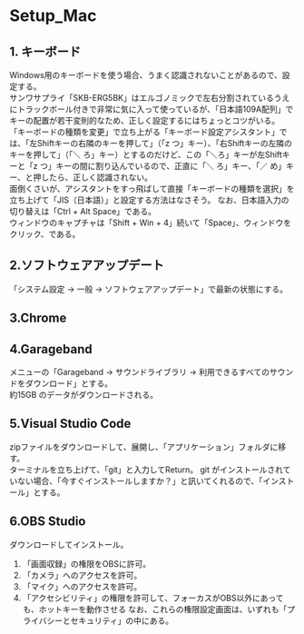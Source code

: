 # Setup_Mac
## 1. キーボード
Windows用のキーボードを使う場合、うまく認識されないことがあるので、設定する。  
サンワサプライ「SKB-ERG5BK」はエルゴノミックで左右分割されているうえにトラックボール付きで非常に気に入って使っているが、「日本語109A配列」でキーの配置が若干変則的なため、正しく設定するにはちょっとコツがいる。  
「キーボードの種類を変更」で立ち上がる「キーボード設定アシスタント」では、「左Shiftキーの右隣のキーを押して」（「z つ」キー）、「右Shiftキーの左隣のキーを押して」（「＼ ろ」キー）とするのだけど、この「＼ろ」キーが左Shiftキーと「z つ」キーの間に割り込んでいるので、正直に「＼ ろ」キー、「／ め」キー、と押したら、正しく認識されない。  
面倒くさいが、アシスタントをすっ飛ばして直接「キーボードの種類を選択」を立ち上げて「JIS（日本語）」と設定する方法はなさそう。
なお、日本語入力の切り替えは「Ctrl + Alt Space」である。  
ウィンドウのキャプチャは「Shift + Win + 4」続いて「Space」、ウィンドウをクリック、である。  
## 2.ソフトウェアアップデート
「システム設定 -> 一般 -> ソフトウェアアップデート」で最新の状態にする。  
## 3.Chrome
## 4.Garageband
メニューの「Garageband -> サウンドライブラリ -> 利用できるすべてのサウンドをダウンロード」とする。  
約15GB のデータがダウンロードされる。  
## 5.Visual Studio Code
zipファイルをダウンロードして、展開し、「アプリケーション」フォルダに移す。  
ターミナルを立ち上げて、「git」と入力してReturn。
git がインストールされていない場合、「今すぐインストールしますか？」と訊いてくれるので、「インストール」とする。
## 6.OBS Studio
ダウンロードしてインストール。  
1. 「画面収録」の権限をOBSに許可。
2. 「カメラ」へのアクセスを許可。
3. 「マイク」へのアクセスを許可。
4. 「アクセシビリティ」の権限を許可して、フォーカスがOBS以外にあっても、ホットキーを動作させる
なお、これらの権限設定画面は、いずれも「プライバシーとセキュリティ」の中にある。  
